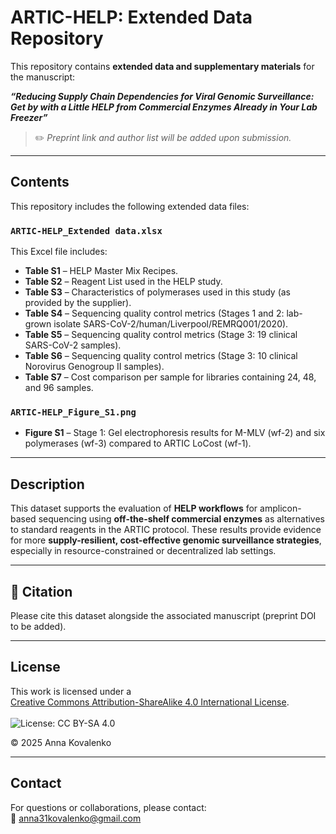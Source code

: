 # ARTIC-HELP: Extended Data Repository

This repository contains **extended data and supplementary materials** for the manuscript:

**_“Reducing Supply Chain Dependencies for Viral Genomic Surveillance: Get by with a Little HELP from Commercial Enzymes Already in Your Lab Freezer”_**

> ✏️ _Preprint link and author list will be added upon submission._

---

##  Contents

This repository includes the following extended data files:

###  `ARTIC-HELP_Extended data.xlsx`
This Excel file includes:

- **Table S1** – HELP Master Mix Recipes.  
- **Table S2** – Reagent List used in the HELP study.  
- **Table S3** – Characteristics of polymerases used in this study (as provided by the supplier).  
- **Table S4** – Sequencing quality control metrics (Stages 1 and 2: lab-grown isolate SARS-CoV-2/human/Liverpool/REMRQ001/2020).  
- **Table S5** – Sequencing quality control metrics (Stage 3: 19 clinical SARS-CoV-2 samples).  
- **Table S6** – Sequencing quality control metrics (Stage 3: 10 clinical Norovirus Genogroup II samples).  
- **Table S7** – Cost comparison per sample for libraries containing 24, 48, and 96 samples.

###  `ARTIC-HELP_Figure_S1.png`
- **Figure S1** – Stage 1: Gel electrophoresis results for M-MLV (wf-2) and six polymerases (wf-3) compared to ARTIC LoCost (wf-1).

---

##  Description

This dataset supports the evaluation of **HELP workflows** for amplicon-based sequencing using **off-the-shelf commercial enzymes** as alternatives to standard reagents in the ARTIC protocol. These results provide evidence for more **supply-resilient, cost-effective genomic surveillance strategies**, especially in resource-constrained or decentralized lab settings.

---

## 🔗 Citation

Please cite this dataset alongside the associated manuscript (preprint DOI to be added).

---

##  License

This work is licensed under a  
[Creative Commons Attribution-ShareAlike 4.0 International License](https://creativecommons.org/licenses/by-sa/4.0/).  
<br>
<img src="https://licensebuttons.net/l/by-sa/4.0/88x31.png" alt="License: CC BY-SA 4.0" />

© 2025 Anna Kovalenko

---

##  Contact

For questions or collaborations, please contact:  
📧 anna31kovalenko@gmail.com
